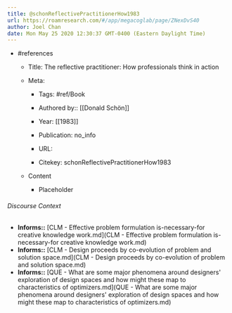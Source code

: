 ```yaml
---
title: @schonReflectivePractitionerHow1983
url: https://roamresearch.com/#/app/megacoglab/page/ZNexDvS40
author: Joel Chan
date: Mon May 25 2020 12:30:37 GMT-0400 (Eastern Daylight Time)
---
```


- #references

    - Title: The reflective practitioner: How professionals think in action

    - Meta:

        - Tags: #ref/Book

        - Authored by::  [[Donald Schön]]

        - Year: [[1983]]

        - Publication: no_info

        - URL:

        - Citekey: schonReflectivePractitionerHow1983

    - Content

        - Placeholder

###### Discourse Context

- **Informs::** [CLM - Effective problem formulation is-necessary-for creative knowledge work.md](CLM - Effective problem formulation is-necessary-for creative knowledge work.md)
- **Informs::** [CLM - Design proceeds by co-evolution of problem and solution space.md](CLM - Design proceeds by co-evolution of problem and solution space.md)
- **Informs::** [QUE - What are some major phenomena around designers' exploration of design spaces and how might these map to characteristics of optimizers.md](QUE - What are some major phenomena around designers' exploration of design spaces and how might these map to characteristics of optimizers.md)

